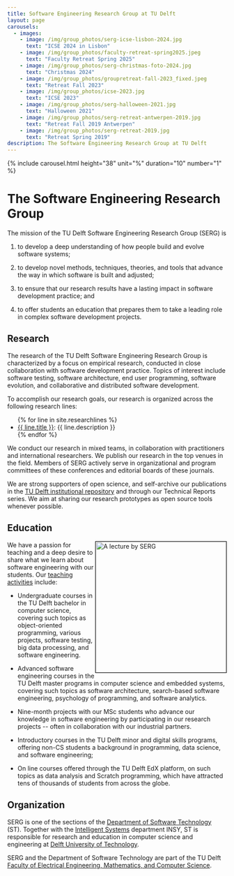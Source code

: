 ```yaml
---
title: Software Engineering Research Group at TU Delft
layout: page
carousels:
  - images:
    - image: /img/group_photos/serg-icse-lisbon-2024.jpg
      text: "ICSE 2024 in Lisbon"
    - image: /img/group_photos/faculty-retreat-spring2025.jpeg
      text: "Faculty Retreat Spring 2025"
    - image: /img/group_photos/serg-christmas-foto-2024.jpg
      text: "Christmas 2024"
    - image: /img/group_photos/groupretreat-fall-2023_fixed.jpeg
      text: "Retreat Fall 2023"
    - image: /img/group_photos/icse-2023.jpg
      text: "ICSE 2023"
    - image: /img/group_photos/serg-halloween-2021.jpg
      text: "Halloween 2021"
    - image: /img/group_photos/serg-retreat-antwerpen-2019.jpg
      text: "Retreat Fall 2019 Antwerpen"
    - image: /img/group_photos/serg-retreat-2019.jpg
      text: "Retreat Spring 2019"
description: The Software Engineering Research Group at TU Delft
---
```


<!-- <image src="img/serg-halloween-2021.jpg" style="float:center; max-width:100%; max-height:100%;"/>
<br/> -->

{% include carousel.html height="38" unit="%" duration="10" number="1" %}

# The Software Engineering Research Group

The mission of the TU Delft Software Engineering Research Group (SERG) is

1. to develop a deep understanding of how people build and evolve software systems;

2. to develop novel methods, techniques, theories, and tools that advance the way in which software is built and adjusted;

3. to ensure that our research results have a lasting impact in software development practice; and

4. to offer students an education that prepares them to take a leading role in complex software development projects.


## Research

The research of the TU Delft Software Engineering Research Group is
characterized by a focus on empirical research, conducted in close collaboration
with software development practice. Topics of interest include software testing,
software architecture, end user programming, software evolution, and
collaborative and distributed software development.

To accomplish our research goals, our research is organized across the following research lines:

<ul>
{% for line in site.researchlines %}
	<li><a href="{{ line.url }}">{{ line.title }}</a>: {{ line.description }}</li>
{% endfor %}
</ul>

We conduct our research in mixed teams, in collaboration with practitioners and
international researchers. We publish our research in the top venues in the
field. Members of SERG actively serve in organizational and program committees
of these conferences and editorial boards of these journals.

We are strong supporters of open science, and self-archive our publications in
the [TU Delft institutional repository](https://pure.tudelft.nl/portal/en/organisations/software-engineering(d40bac4b-3dd0-4427-aa5f-9331cae5d02e)/publications.html) and through 
our Technical Reports series. We aim at sharing our research prototypes as open
source tools whenever possible.

## Education

<image src="img/lecture.jpg" style="float:right; width:300px; border:1px solid #000" alt="A lecture by SERG"/>

We have a passion for teaching and a deep desire to share what we learn about software engineering
with our students. Our [teaching activities](teaching.html) include:

- Undergraduate courses in the TU Delft bachelor in computer science, covering such topics as object-oriented programming, various projects, software testing, big data processing, and software engineering.

- Advanced software engineering courses in the TU Delft master programs in computer science and embedded systems, covering such topics as software architecture, search-based software engineering, psychology of programming, and software analytics.

- Nine-month projects with our MSc students who advance our knowledge in software engineering by participating in our research projects -- often in collaboration with our industrial partners.

- Introductory courses in the TU Delft minor and digital skills programs, offering non-CS students a background in programming, data science, and software engineering;

- On line courses offered through the TU Delft EdX platform, on such topics as data analysis and Scratch programming, which have attracted tens of thousands of students from across the globe.

## Organization

SERG is one of the sections of the [Department of Software Technology][st] (ST).
Together with the [Intelligent Systems][INSY] department INSY, ST is responsible for research and education in computer science and engineering at [Delft University of Technology][tudelft].

SERG and the Department of Software Technology are part of the TU Delft [Faculty of Electrical Engineering, Mathematics, and Computer Science][eemcs].

[eemcs]: https://www.tudelft.nl/en/eemcs/
[st]: https://www.tudelft.nl/en/eemcs/the-faculty/departments/software-technology/
[tudelft]: https://www.tudelft.nl
[insy]: https://www.tudelft.nl/en/eemcs/the-faculty/departments/intelligent-systems/
